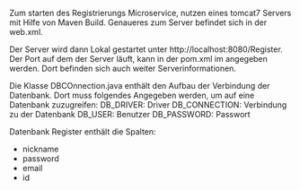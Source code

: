 Zum starten des Registrierungs Microservice, nutzen eines tomcat7 Servers mit Hilfe von Maven Build.
Genaueres zum Server befindet sich in der web.xml.

Der Server wird dann Lokal gestartet unter http://localhost:8080/Register.
Der Port auf dem der Server läuft, kann in der pom.xml im <build> angegeben werden.
Dort befinden sich auch weiter Serverinformationen.
  
Die Klasse DBCOnnection.java enthält den Aufbau der Verbindung der Datenbank. 
Dort muss folgendes Angegeben werden, um auf eine Datenbank zuzugreifen:
   DB_DRIVER: Driver
   DB_CONNECTION: Verbindung zu der Datenbank
   DB_USER: Benutzer
   DB_PASSWORD: Passwort
   
Datenbank Register enthält die Spalten:
  - nickname
  - password
  - email 
  - id
  

  
